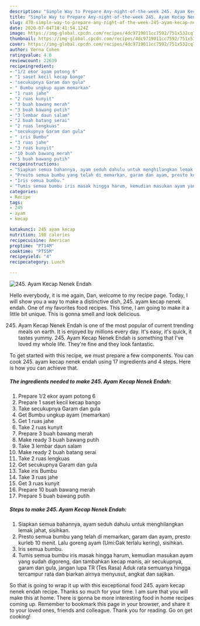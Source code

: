 ```yaml
---
description: "Simple Way to Prepare Any-night-of-the-week 245. Ayam Kecap Nenek Endah"
title: "Simple Way to Prepare Any-night-of-the-week 245. Ayam Kecap Nenek Endah"
slug: 470-simple-way-to-prepare-any-night-of-the-week-245-ayam-kecap-nenek-endah
date: 2020-07-04T18:41:54.124Z
image: https://img-global.cpcdn.com/recipes/4dc9719011cc7592/751x532cq70/245-ayam-kecap-nenek-endah-foto-resep-utama.jpg
thumbnail: https://img-global.cpcdn.com/recipes/4dc9719011cc7592/751x532cq70/245-ayam-kecap-nenek-endah-foto-resep-utama.jpg
cover: https://img-global.cpcdn.com/recipes/4dc9719011cc7592/751x532cq70/245-ayam-kecap-nenek-endah-foto-resep-utama.jpg
author: Verna Cohen
ratingvalue: 4.8
reviewcount: 22639
recipeingredient:
- "1/2 ekor ayam potong 6"
- "1 saset kecil kecap bango"
- "secukupnya Garam dan gula"
- " Bumbu ungkup ayam memarkan"
- "1 ruas jahe"
- "2 ruas kunyit"
- "3 buah bawang merah"
- "3 buah bawang putih"
- "3 lembar daun salam"
- "2 buah batang serai"
- "2 ruas lengkuas"
- "secukupnya Garam dan gula"
- " iris Bumbu"
- "3 ruas jahe"
- "3 ruas kunyit"
- "10 buah bawang merah"
- "5 buah bawang putih"
recipeinstructions:
- "Siapkan semua bahannya, ayam seduh dahulu untuk menghilangkan lemak jahat, sisihkan."
- "Presto semua bumbu yang telah di memarkan, garam dan ayam, presto kurleb 10 menit. Lalu goreng ayam (Umi:Gak terlalu kering), sisihkan."
- "Iris semua bumbu."
- "Tumis semua bumbu iris masak hingga harum, kemudian masukan ayam yang sudah digoreng, dan tambahkan kecap manis, air secukupnya, garam dan gula, jangan lupa TR (Tes Rasa) Aduk rata semuanya hingga tercampur rata dan biarkan airnya menyusut, angkat dan sajikan."
categories:
- Recipe
tags:
- 245
- ayam
- kecap

katakunci: 245 ayam kecap 
nutrition: 198 calories
recipecuisine: American
preptime: "PT14M"
cooktime: "PT55M"
recipeyield: "4"
recipecategory: Lunch

---
```



![245. Ayam Kecap Nenek Endah](https://img-global.cpcdn.com/recipes/4dc9719011cc7592/751x532cq70/245-ayam-kecap-nenek-endah-foto-resep-utama.jpg)

Hello everybody, it is me again, Dan, welcome to my recipe page. Today, I will show you a way to make a distinctive dish, 245. ayam kecap nenek endah. One of my favorites food recipes. This time, I am going to make it a little bit unique. This is gonna smell and look delicious.

245. Ayam Kecap Nenek Endah is one of the most popular of current trending meals on earth. It is enjoyed by millions every day. It's easy, it's quick, it tastes yummy. 245. Ayam Kecap Nenek Endah is something that I've loved my whole life. They're fine and they look fantastic.




To get started with this recipe, we must prepare a few components. You can cook 245. ayam kecap nenek endah using 17 ingredients and 4 steps. Here is how you can achieve that.

<!--inarticleads1-->

##### The ingredients needed to make 245. Ayam Kecap Nenek Endah:

1. Prepare 1/2 ekor ayam potong 6
1. Prepare 1 saset kecil kecap bango
1. Take secukupnya Garam dan gula
1. Get  Bumbu ungkup ayam (memarkan)
1. Get 1 ruas jahe
1. Take 2 ruas kunyit
1. Prepare 3 buah bawang merah
1. Make ready 3 buah bawang putih
1. Take 3 lembar daun salam
1. Make ready 2 buah batang serai
1. Take 2 ruas lengkuas
1. Get secukupnya Garam dan gula
1. Take  iris Bumbu
1. Take 3 ruas jahe
1. Get 3 ruas kunyit
1. Prepare 10 buah bawang merah
1. Prepare 5 buah bawang putih




<!--inarticleads2-->

##### Steps to make 245. Ayam Kecap Nenek Endah:

1. Siapkan semua bahannya, ayam seduh dahulu untuk menghilangkan lemak jahat, sisihkan.
1. Presto semua bumbu yang telah di memarkan, garam dan ayam, presto kurleb 10 menit. Lalu goreng ayam (Umi:Gak terlalu kering), sisihkan.
1. Iris semua bumbu.
1. Tumis semua bumbu iris masak hingga harum, kemudian masukan ayam yang sudah digoreng, dan tambahkan kecap manis, air secukupnya, garam dan gula, jangan lupa TR (Tes Rasa) Aduk rata semuanya hingga tercampur rata dan biarkan airnya menyusut, angkat dan sajikan.




So that is going to wrap it up with this exceptional food 245. ayam kecap nenek endah recipe. Thanks so much for your time. I am sure that you will make this at home. There is gonna be more interesting food in home recipes coming up. Remember to bookmark this page in your browser, and share it to your loved ones, friends and colleague. Thank you for reading. Go on get cooking!
